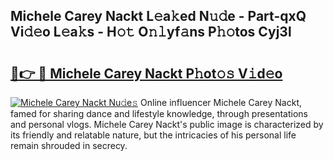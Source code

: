 ## Michele Carey Nackt L𝚎a𝚔ed N𝚞𝚍e - Part-qxQ Vi𝚍𝚎o L𝚎a𝚔s - H𝚘𝚝 O𝚗𝚕yf𝚊ns P𝚑𝚘tos Cyj3l

# <h2><a href="http://kf75rn.oniu.top/?m=Michele+Carey+Nackt">🔗👉 🔴 Michele Carey Nackt P𝚑ot𝚘𝚜 V𝚒d𝚎o</a></h2>

[![Michele Carey Nackt Nu𝚍e𝚜](https://i.imgur.com/0qMVB7G.gif)](http://kf75rn.oniu.top/?m=Michele+Carey+Nackt)
Online influencer Michele Carey Nackt, famed for sharing dance and lifestyle knowledge, through presentations and personal vlogs. Michele Carey Nackt's public image is characterized by its friendly and relatable nature, but the intricacies of his personal life remain shrouded in secrecy.  

